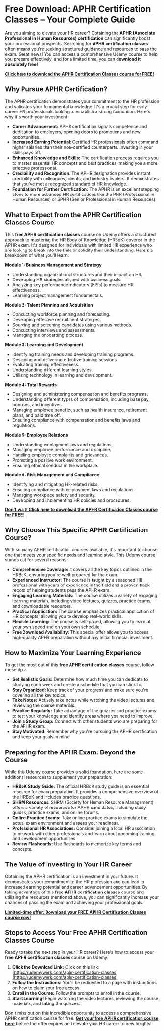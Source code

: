 # Free Download: APHR Certification Classes – Your Complete Guide

Are you aiming to elevate your HR career? Obtaining the **APHR (Associate Professional in Human Resources) certification** can significantly boost your professional prospects. Searching for **APHR certification classes** often means you’re seeking structured guidance and resources to pass the exam. Great news! You can access a comprehensive Udemy course to help you prepare effectively, and for a limited time, you can **download it absolutely free!**

[**Click here to download the APHR Certification Classes course for FREE!**](https://udemywork.com/aphr-certification-classes)

## Why Pursue APHR Certification?

The APHR certification demonstrates your commitment to the HR profession and validates your fundamental knowledge.  It's a crucial step for early-career HR professionals looking to establish a strong foundation. Here's why it's worth your investment:

*   **Career Advancement:** APHR certification signals competence and dedication to employers, opening doors to promotions and new opportunities.
*   **Increased Earning Potential:** Certified HR professionals often command higher salaries than their non-certified counterparts.  Investing in your skills pays off.
*   **Enhanced Knowledge and Skills:** The certification process requires you to master essential HR concepts and best practices, making you a more effective professional.
*   **Credibility and Recognition:** The APHR designation provides instant credibility with colleagues, clients, and industry leaders. It demonstrates that you’ve met a recognized standard of HR knowledge.
*   **Foundation for Further Certification:** The APHR is an excellent stepping stone to more advanced HR certifications like the PHR (Professional in Human Resources) or SPHR (Senior Professional in Human Resources).

## What to Expect from the APHR Certification Classes Course

This **free APHR certification classes** course on Udemy offers a structured approach to mastering the HR Body of Knowledge (HRBoK) covered in the APHR exam. It's designed for individuals with limited HR experience who are looking to break into the field or solidify their understanding. Here's a breakdown of what you'll learn:

**Module 1: Business Management and Strategy**

*   Understanding organizational structures and their impact on HR.
*   Developing HR strategies aligned with business goals.
*   Analyzing key performance indicators (KPIs) to measure HR effectiveness.
*   Learning project management fundamentals.

**Module 2: Talent Planning and Acquisition**

*   Conducting workforce planning and forecasting.
*   Developing effective recruitment strategies.
*   Sourcing and screening candidates using various methods.
*   Conducting interviews and assessments.
*   Managing the onboarding process.

**Module 3: Learning and Development**

*   Identifying training needs and developing training programs.
*   Designing and delivering effective training sessions.
*   Evaluating training effectiveness.
*   Understanding different learning styles.
*   Utilizing technology in learning and development.

**Module 4: Total Rewards**

*   Designing and administering compensation and benefits programs.
*   Understanding different types of compensation, including base pay, bonuses, and incentives.
*   Managing employee benefits, such as health insurance, retirement plans, and paid time off.
*   Ensuring compliance with compensation and benefits laws and regulations.

**Module 5: Employee Relations**

*   Understanding employment laws and regulations.
*   Managing employee performance and discipline.
*   Handling employee complaints and grievances.
*   Promoting a positive work environment.
*   Ensuring ethical conduct in the workplace.

**Module 6: Risk Management and Compliance**

*   Identifying and mitigating HR-related risks.
*   Ensuring compliance with employment laws and regulations.
*   Managing workplace safety and security.
*   Developing and implementing HR policies and procedures.

[**Don't wait! Click here to download the APHR Certification Classes course for FREE!**](https://udemywork.com/aphr-certification-classes)

## Why Choose This Specific APHR Certification Course?

With so many APHR certification courses available, it's important to choose one that meets your specific needs and learning style. This Udemy course stands out for several reasons:

*   **Comprehensive Coverage:** It covers all the key topics outlined in the HRBoK, ensuring you're well-prepared for the exam.
*   **Experienced Instructor:** The course is taught by a seasoned HR professional with years of experience in the field and a proven track record of helping students pass the APHR exam.
*   **Engaging Learning Materials:** The course utilizes a variety of engaging learning materials, including video lectures, quizzes, practice exams, and downloadable resources.
*   **Practical Application:** The course emphasizes practical application of HR concepts, allowing you to develop real-world skills.
*   **Flexible Learning:** The course is self-paced, allowing you to learn at your own speed and on your own schedule.
*   **Free Download Availability:**  This special offer allows you to access high-quality APHR preparation without any initial financial investment.

## How to Maximize Your Learning Experience

To get the most out of this **free APHR certification classes** course, follow these tips:

*   **Set Realistic Goals:**  Determine how much time you can dedicate to studying each week and create a schedule that you can stick to.
*   **Stay Organized:** Keep track of your progress and make sure you're covering all the key topics.
*   **Take Notes:**  Actively take notes while watching the video lectures and reviewing the course materials.
*   **Practice Regularly:**  Take advantage of the quizzes and practice exams to test your knowledge and identify areas where you need to improve.
*   **Join a Study Group:** Connect with other students who are preparing for the APHR exam.
*   **Stay Motivated:**  Remember why you're pursuing the APHR certification and keep your goals in mind.

## Preparing for the APHR Exam: Beyond the Course

While this Udemy course provides a solid foundation, here are some additional resources to supplement your preparation:

*   **HRBoK Study Guide:** The official HRBoK study guide is an essential resource for exam preparation. It provides a comprehensive overview of the HRBoK and includes practice questions.
*   **SHRM Resources:** SHRM (Society for Human Resource Management) offers a variety of resources for APHR candidates, including study guides, practice exams, and online forums.
*   **Online Practice Exams:**  Take online practice exams to simulate the actual exam environment and assess your readiness.
*   **Professional HR Associations:** Consider joining a local HR association to network with other professionals and learn about upcoming training and development opportunities.
*   **Review Flashcards:**  Use flashcards to memorize key terms and concepts.

## The Value of Investing in Your HR Career

Obtaining the APHR certification is an investment in your future. It demonstrates your commitment to the HR profession and can lead to increased earning potential and career advancement opportunities. By taking advantage of this **free APHR certification classes** course and utilizing the resources mentioned above, you can significantly increase your chances of passing the exam and achieving your professional goals.

[**Limited-time offer: Download your FREE APHR Certification Classes course now!**](https://udemywork.com/aphr-certification-classes)

## Steps to Access Your Free APHR Certification Classes Course

Ready to take the next step in your HR career? Here's how to access your **free APHR certification classes** course on Udemy:

1.  **Click the Download Link:** Click on this link: [https://udemywork.com/aphr-certification-classes](https://udemywork.com/aphr-certification-classes)
2.  **Follow the Instructions:** You'll be redirected to a page with instructions on how to claim your free access.
3.  **Enroll in the Course:** Follow the prompts to enroll in the course.
4.  **Start Learning!** Begin watching the video lectures, reviewing the course materials, and taking the quizzes.

Don't miss out on this incredible opportunity to access a comprehensive APHR certification course for free.  **[Get your free APHR certification course here](https://udemywork.com/aphr-certification-classes)** before the offer expires and elevate your HR career to new heights!
